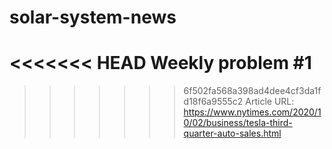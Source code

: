# solar-system-news
<<<<<<< HEAD
Weekly problem #1
=======

>>>>>>> 6f502fa568a398ad4dee4cf3da1fd18f6a9555c2
Article URL: https://www.nytimes.com/2020/10/02/business/tesla-third-quarter-auto-sales.html
